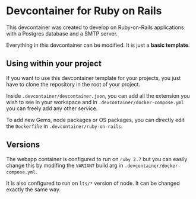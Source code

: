 # Devcontainer for Ruby on Rails

This devcontainer was created to develop on Ruby-on-Rails applications
with a Postgres database and a SMTP server.

Everything in this devcontainer can be modified. It is just a **basic template**.

## Using within your project

If you want to use this devcontainer template for your projects,
you just have to clone the repository in the root of your project.

Inside `.devcontainer/devcontainer.json`, you can add all the extension you
wish to see in your workspace and in `.devcontainer/docker-compose.yml` you
can freely add any other service.

To add new Gems, node packages or OS packages, you can directly edit the
`Dockerfile` in `.devcontainer/ruby-on-rails`.

## Versions

The webapp container is configured to run on `ruby 2.7` but you can
easily change this by modifing the `VARIANT` build arg in
`.devcontainer/docker-compose.yml`.

It is also configured to run on `lts/*` version of node. It can be changed
exactly the same way.
